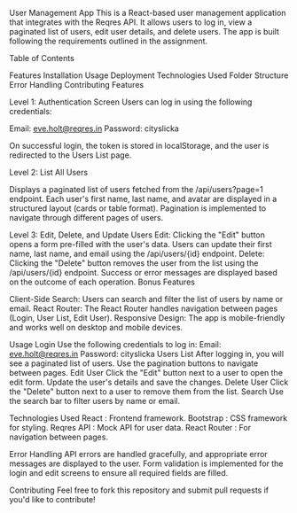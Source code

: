 User Management App
This is a React-based user management application that integrates with the Reqres API. It allows users to log in, view a paginated list of users, edit user details, and delete users. The app is built following the requirements outlined in the assignment.

Table of Contents

Features
Installation
Usage
Deployment
Technologies Used
Folder Structure
Error Handling
Contributing
Features

Level 1: Authentication Screen
Users can log in using the following credentials:

Email: eve.holt@reqres.in
Password: cityslicka

On successful login, the token is stored in localStorage, and the user is redirected to the Users List page.

Level 2: List All Users

Displays a paginated list of users fetched from the /api/users?page=1 endpoint.
Each user's first name, last name, and avatar are displayed in a structured layout (cards or table format).
Pagination is implemented to navigate through different pages of users.


Level 3: Edit, Delete, and Update Users
Edit: Clicking the "Edit" button opens a form pre-filled with the user's data. Users can update their first name, last name, and email using the /api/users/{id} endpoint.
Delete: Clicking the "Delete" button removes the user from the list using the /api/users/{id} endpoint.
Success or error messages are displayed based on the outcome of each operation.
Bonus Features

Client-Side Search: Users can search and filter the list of users by name or email.
React Router: The React Router handles navigation between pages (Login, User List, Edit User).
Responsive Design: The app is mobile-friendly and works well on desktop and mobile devices.


Usage
Login
Use the following credentials to log in:
Email: eve.holt@reqres.in
Password: cityslicka
Users List
After logging in, you will see a paginated list of users.
Use the pagination buttons to navigate between pages.
Edit User
Click the "Edit" button next to a user to open the edit form.
Update the user's details and save the changes.
Delete User
Click the "Delete" button next to a user to remove them from the list.
Search
Use the search bar to filter users by name or email.


Technologies Used
React : Frontend framework.
Bootstrap : CSS framework for styling.
Reqres API : Mock API for user data.
React Router : For navigation between pages.  

Error Handling
API errors are handled gracefully, and appropriate error messages are displayed to the user.
Form validation is implemented for the login and edit screens to ensure all required fields are filled. 

Contributing
Feel free to fork this repository and submit pull requests if you'd like to contribute! 


